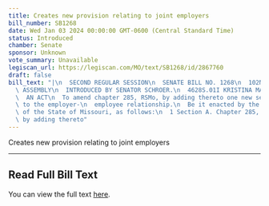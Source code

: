 ```yaml
---
title: Creates new provision relating to joint employers
bill_number: SB1268
date: Wed Jan 03 2024 00:00:00 GMT-0600 (Central Standard Time)
status: Introduced
chamber: Senate
sponsor: Unknown
vote_summary: Unavailable
legiscan_url: https://legiscan.com/MO/text/SB1268/id/2867760
draft: false
bill_text: "|\n  SECOND REGULAR SESSION\n  SENATE BILL NO. 1268\n  102ND GENERA L\
  \ ASSEMBLY\n  INTRODUCED BY SENATOR SCHROER.\n  4628S.01I KRISTINA MARTIN, Secretary\n\
  \  AN ACT\n  To amend chapter 285, RSMo, by adding thereto one new section relating\
  \ to the employer-\n  employee relationship.\n  Be it enacted by the General Assembly\
  \ of the State of Missouri, as follows:\n  1 Section A. Chapter 285, RSMo, is amended\
  \ by adding thereto"
---
```

Creates new provision relating to joint employers

---

## Read Full Bill Text

You can view the full text [here](https://legiscan.com/MO/text/SB1268/id/2867760).
